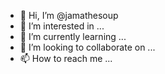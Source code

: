 - 👋 Hi, I’m @jamathesoup
- 👀 I’m interested in ...
- 🌱 I’m currently learning ...
- 💞️ I’m looking to collaborate on ...
- 📫 How to reach me ...

<!---
jamathesoup/jamathesoup is a ✨ special ✨ repository because its `README.md` (this file) appears on your GitHub profile.
You can click the Preview link to take a look at your changes.
--->
